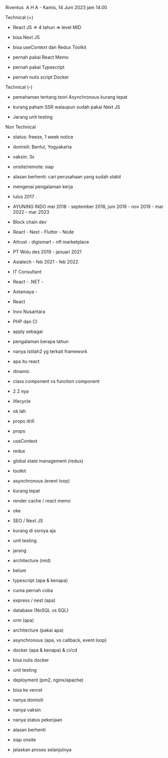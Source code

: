Riventus  A H A - Kamis, 14 Juni 2023 jam 14.00  

  

Technical (+)  

- React JS => 4 tahun => level MID  
    
- bisa Next JS  
    
- bisa useContext dan Redux Toolkit  
    
- pernah pakai React Memo  
    
- pernah pakai Typescript  
    
- pernah nulis script Docker  
    

Technical (-)  

- pemahaman tentang teori Asynchronous kurang tepat  
    
- kurang paham SSR walaupun sudah pakai Next JS  
    
- Jarang unit testing  
    

Non Technical  

- status: freeze, 1 week notice  
    
- domisili: Bantul, Yogyakarta  
    
- vaksin: 3x  
    
- onsite/remote: siap  
    
- alasan berhenti: cari perusahaan yang sudah stabil  
    

  

  

- mengenai pengalaman kerja  
    

- lulus 2017  
    
- AYUNING INDO mei 2018 - september 2018, juni 2019 - nov 2019 - mar 2022 - mar 2023  
    

- Block chain dev  
    
- React - Next - Flutter - Node  
    
- Aitrust - digismart - nft marketplace  
    

- PT Wolu des 2019 - januari 2021  
    
- Asiatech - feb 2021 - feb 2022  
    

- IT Consultant  
    
- React - .NET -   
    

- Astamaya -  
    

- React  
    

- Inov Nusantara  
    

- PHP dan CI  
    

- apply sebagai  
    
- pengalaman berapa tahun  
    
- nanya istilah2 yg terkait framework  
    

- apa itu react  
    

- dinamic  
    

- class component vs function component  
    

- 2 2 nya  
    

- lifecycle  
    

- ok lah  
    

- props drill  
    

- props  
    
- useContext  
    
- redux  
    

- global state management (redux)  
    

- toolkit  
    

- asynchronous (event loop)  
    

- kurang tepat  
    

- render cache / react memo  
    

- oke  
    

- SEO / Next JS  
    

- kurang di ssrnya aja  
    

- unit testing  
    

- jarang  
    

- architecture (mid)  
    

- belum  
    

- typescript (apa & kenapa)  
    

- cuma pernah coba  
    

- express / nest (apa)  
    
- database (NoSQL vs SQL)  
    
- orm (apa)  
    
- architecture (pakai apa)  
    
- asynchronous (apa, vs callback, event loop)  
    
- docker (apa & kenapa) & ci/cd  
    

- bisa nulis docker  
    

- unit testing  
    
- deployment (pm2, nginx/apache)  
    

- bisa ke vercel  
    

- nanya domisili  
    
- nanya vaksin  
    
- nanya status pekerjaan  
    
- alasan berhenti  
    
- siap onsite  
    
- jelaskan proses selanjutnya